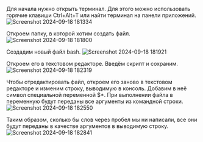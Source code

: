 Для начала нужно открыть терминал. Для этого можно использовать горячие клавиши Ctrl+Alt+T или найти терминал на панели приложений.
![Screenshot 2024-09-18 181334](https://github.com/user-attachments/assets/a1bc8d1a-8b3a-4b45-8c5f-a1bdabb6dc87)

Откроем папку, в которой хотим создать файл.
![Screenshot 2024-09-18 181800](https://github.com/user-attachments/assets/0d870344-c338-4fc3-b822-aa244299defe)

Создадим новый файл bash.
![Screenshot 2024-09-18 181921](https://github.com/user-attachments/assets/8be63ffa-f053-4baa-b16d-5fabc85ca27b)

Откроем его в текстовом редакторе.
Введём скрипт и сохраним.
![Screenshot 2024-09-18 182319](https://github.com/user-attachments/assets/fe2f1dac-d58a-471d-be3e-bf97fe89f764)

Чтобы отредактировать файл, откроем его заново в текстовом редакторе и изменим строку, выводимую в консоль. 
Добавим в неё символ специальной переменной $*. При выполнении файла в переменную будут переданы все аргументы из командной строки.
![Screenshot 2024-09-18 182550](https://github.com/user-attachments/assets/09ddfc72-2d4f-43e8-87b1-b2c7c7a161c2)

Таким образом, сколько бы слов через пробел мы ни написали, все они будут переданы в качестве аргументов в выводимую строку.
![Screenshot 2024-09-18 182841](https://github.com/user-attachments/assets/e99edd9c-f331-4704-bc6d-13583d25570d)
